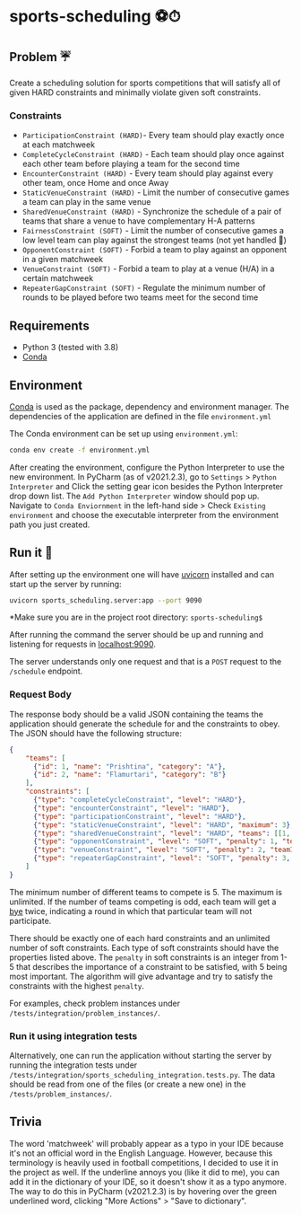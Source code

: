 # sports-scheduling ⚽⏱

## Problem ☔

Create a scheduling solution for sports competitions that will satisfy all of given HARD constraints and minimally violate given
soft constraints.

### Constraints

* `ParticipationConstraint (HARD)`- Every team should play exactly once at each matchweek
* `CompleteCycleConstraint (HARD)` - Each team should play once against each other team before playing a team for the second time
* `EncounterConstraint (HARD)` - Every team should play against every other team, once Home and once Away
* `StaticVenueConstraint (HARD)` - Limit the number of consecutive games a team can play in the same venue
* `SharedVenueConstraint (HARD)` - Synchronize the schedule of a pair of teams that share a venue to have complementary H-A patterns
* `FairnessConstraint (SOFT)` - Limit the number of consecutive games a low level team can play against the strongest teams (not yet handled 🚧)
* `OpponentConstraint (SOFT)` - Forbid a team to play against an opponent in a given matchweek
* `VenueConstraint (SOFT)` - Forbid a team to play at a venue (H/A) in a certain matchweek
* `RepeaterGapConstraint (SOFT)` - Regulate the minimum number of rounds to be played before two teams meet for the second time

## Requirements
* Python 3 (tested with 3.8)
* [Conda](https://conda.io/)

## Environment

[Conda](https://conda.io/) is used as the package, dependency and environment manager. The dependencies of the application are defined in
the file `environment.yml`

The Conda environment can be set up using `environment.yml`:

```bash
conda env create -f environment.yml
```

After creating the environment, configure the Python Interpreter to use the new environment. In PyCharm (as of v2021.2.3), go to
`Settings` > `Python Interpreter` and Click the setting gear icon besides the Python Interpreter drop down list.
The `Add Python Interpreter` window should pop up.  
Navigate to `Conda Enviornment` in the left-hand side > Check `Existing environment` and choose the executable interpreter from the
environment path you just created.

## Run it 🚦

After setting up the environment one will have [uvicorn](https://www.uvicorn.org/) installed and can start up the server by running:

```bash
uvicorn sports_scheduling.server:app --port 9090
```
*Make sure you are in the project root directory: `sports-scheduling$ `

After running the command the server should be up and running and listening for requests in [localhost:9090](http://localhost:9090).

The server understands only one request and that is a `POST` request to the `/schedule` endpoint.

### Request Body

The response body should be a valid JSON containing the teams the application should generate the schedule for and the constraints to obey. 
The JSON should have the following structure:

```json
{
    "teams": [
      {"id": 1, "name": "Prishtina", "category": "A"},
      {"id": 2, "name": "Flamurtari", "category": "B"}
    ],
    "constraints": [
      {"type": "completeCycleConstraint", "level": "HARD"},
      {"type": "encounterConstraint", "level": "HARD"},
      {"type": "participationConstraint", "level": "HARD"},
      {"type": "staticVenueConstraint", "level": "HARD", "maximum": 3},
      {"type": "sharedVenueConstraint", "level": "HARD", "teams": [[1, 2], [3, 4]]},
      {"type": "opponentConstraint", "level": "SOFT", "penalty": 1, "teamId": 4, "opponentId": 6, "matchweek": 5},
      {"type": "venueConstraint", "level": "SOFT", "penalty": 2, "teamId": 9, "venue": "A", "matchweek": 3},
      {"type": "repeaterGapConstraint", "level": "SOFT", "penalty": 3, "team1Id": 3, "team2Id": 8, "minimumGap": 8}
    ]
}
```

The minimum number of different teams to compete is 5. The maximum is unlimited. If the number of teams competing is odd, each team
will get a [bye](https://en.wikipedia.org/wiki/Bye_(sports)) twice, indicating a round in which that particular team will not participate.

There should be exactly one of each hard constraints and an unlimited number of soft constraints. Each type of soft constraints should
have the properties listed above. The `penalty` in soft constraints is an integer from 1-5 that describes the importance of a constraint to
be satisfied, with 5 being most important. The algorithm will give advantage and try to satisfy the constraints with the highest `penalty`.

For examples, check problem instances under `/tests/integration/problem_instances/`.

### Run it using integration tests

Alternatively, one can run the application without starting the server by running the integration tests under 
`/tests/integration/sports_scheduling_integration.tests.py`. The data should be read from one of the files (or create a new one) in the
`/tests/problem_instances/`. 

## Trivia

The word 'matchweek' will probably appear as a typo in your IDE because it's not an official word in the English Language. However, because
this terminology is heavily used in football competitions, I decided to use it in the project as well. If the underline annoys you
(like it did to me), you can add it in the dictionary of your IDE, so it doesn't show it as a typo anymore. 
The way to do this in PyCharm (v2021.2.3) is by hovering over the green underlined word, clicking "More Actions" > "Save to dictionary".